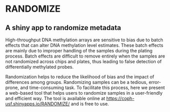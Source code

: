 # RANDOMIZE
## A shiny app to randomize metadata

High-throughput DNA methylation arrays are sensitive to bias due to batch effects that can alter DNA methylation level estimates. These batch effects are mainly due to improper handling of the samples during the plating process. Batch effects are difficult to remove entirely when the samples are not randomized across chips and plates, thus leading to false detection of differentially methylated probes.

Randomization helps to reduce the likelihood of bias and the impact of differences among groups. Randomizing samples can be a tedious, error-prone, and time-consuming task. To facilitate this process, here we present a web-based tool that helps users to randomize samples in a user-friendly and efficient way. The tool is available online at https://coph-usf.shinyapps.io/RANDOMIZE/ and is free to use. 
